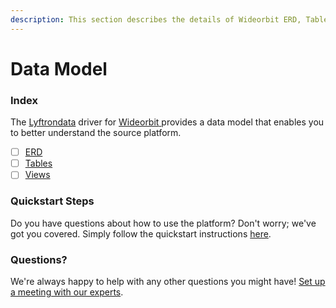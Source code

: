 ```yaml
---
description: This section describes the details of Wideorbit ERD, Tables, and Views.
---
```


# Data Model

### Index

The  [Lyftrondata](https://www.lyftrondata.com/) driver for [Wideorbit](https://www.lyftrondata.com/integration/wideorbit/)[ ](https://www.lyftrondata.com/integration/wideorbit/)provides a data model that enables you to better understand the source platform.

* [ ] [ERD](../../../marketing-analytics/wideorbit/data-model/erd.md)
* [ ] [Tables](../../../marketing-analytics/wideorbit/data-model/tables.md)
* [ ] [Views](../../../marketing-analytics/wideorbit/data-model/views.md)

### Quickstart Steps

Do you have questions about how to use the platform? Don't worry; we've got you covered. Simply follow the quickstart instructions [here](../../../../quickstart-steps.md).

### Questions? <a href="#questions" id="questions"></a>

We're always happy to help with any other questions you might have! [Set up a meeting with our experts](https://www.lyftrondata.com/book-a-meeting/).

